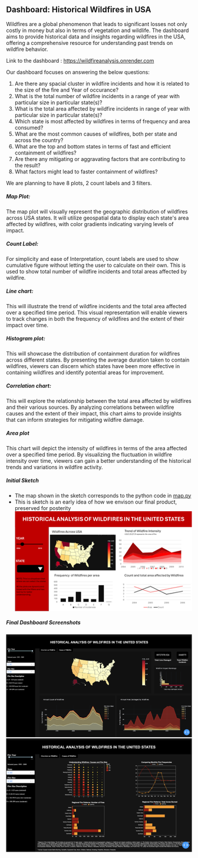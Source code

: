 ## Dashboard: Historical Wildfires in USA

Wildfires are a global phenomenon that leads to significant losses not only costly in money but also in terms of vegetation and wildlife. The dashboard aims to provide historical data and insights regarding wildfires in the USA, offering a comprehensive resource for understanding past trends on wildfire behavior.

Link to the dashboard : https://wildfireanalysis.onrender.com 

Our dashboard focuses on answering the below questions:
1. Are there any spacial cluster in wildfire incidents and how it is related to the size of the fire and Year of occurance?
2. What is the total number of wildfire incidents in a range of year with particular size in particular state(s)?
3. What is the total area affected by wildfire incidents in range of year with particular size in particular state(s)?
4. Which state is most affected by wildfires in terms of frequency and area consumed? 
5. What are the most common causes of wildfires, both per state and across the country? 
6. What are the top and bottom states in terms of fast and efficient containment of wildfires?
7. Are there any mitigating or aggravating factors that are contributing to the result? 
8. What factors might lead to faster containment of wildfires? 

We are planning to have 8 plots, 2 count labels and 3 filters.

##### Map Plot:

The map plot will visually represent the geographic distribution of wildfires across USA states. It will utilize geospatial data to display each state's area affected by wildfires, with color gradients indicating varying levels of impact.

##### Count Label:

For simplicity and ease of Interpretation, count labels are used to show cumulative figure without letting the user to calculate on their own. This is used to show total number of wildfire incidents and total areas affected by wildfire.

##### Line chart:
This will illustrate the trend of wildfire incidents and the total area affected over a specified time period. This visual representation will enable viewers to track changes in both the frequency of wildfires and the extent of their impact over time.


##### Histogram plot:
This will showcase the distribution of containment duration for wildfires across different states. By presenting the average duration taken to contain wildfires, viewers can discern which states have been more effective in containing wildfires and identify potential areas for improvement.


##### Correlation chart:
This will explore the relationship between the total area affected by wildfires and their various sources. By analyzing correlations between wildfire causes and the extent of their impact, this chart aims to provide insights that can inform strategies for mitigating wildfire damage.


##### Area plot
This chart will depict the intensity of wildfires in terms of the area affected over a specified time period. By visualizing the fluctuation in wildfire intensity over time, viewers can gain a better understanding of the historical trends and variations in wildfire activity.

##### Initial Sketch 
- The map shown in the sketch corresponds to the python code in [map.py](https://github.com/andrewsarracini/DATA551_FireAnalysis/blob/main/map.py)
- This is sketch is an early idea of how we envison our final product, preserved for posterity
![Image](dashboard_sketch.png)

##### Final Dashboard Screenshots
![Image](FireAnalysis_Page1.png) 
![Image](FireAnalysis_Page2.png) 

